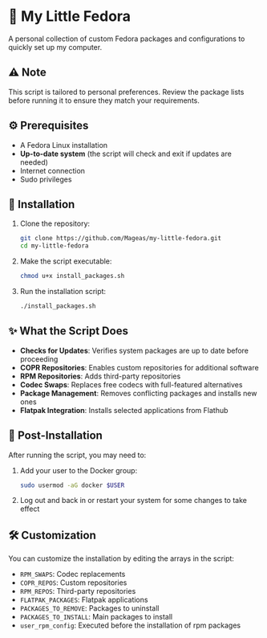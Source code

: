 # 🦄 My Little Fedora

A personal collection of custom Fedora packages and configurations to quickly set up my computer.

## ⚠️ Note

This script is tailored to personal preferences. Review the package lists before running it to ensure they match your requirements.

## ⚙️ Prerequisites

- A Fedora Linux installation
- **Up-to-date system** (the script will check and exit if updates are needed)
- Internet connection
- Sudo privileges

## 🚀 Installation

1. Clone the repository:
   ```bash
   git clone https://github.com/Mageas/my-little-fedora.git
   cd my-little-fedora
   ```

2. Make the script executable:
   ```bash
   chmod u+x install_packages.sh
   ```

3. Run the installation script:
   ```bash
   ./install_packages.sh
   ```

## ✨ What the Script Does

- **Checks for Updates**: Verifies system packages are up to date before proceeding
- **COPR Repositories**: Enables custom repositories for additional software
- **RPM Repositories**: Adds third-party repositories
- **Codec Swaps**: Replaces free codecs with full-featured alternatives
- **Package Management**: Removes conflicting packages and installs new ones
- **Flatpak Integration**: Installs selected applications from Flathub

## 🔄 Post-Installation

After running the script, you may need to:

1. Add your user to the Docker group:
   ```bash
   sudo usermod -aG docker $USER
   ```

2. Log out and back in or restart your system for some changes to take effect

## 🛠️ Customization

You can customize the installation by editing the arrays in the script:
- `RPM_SWAPS`: Codec replacements
- `COPR_REPOS`: Custom repositories
- `RPM_REPOS`: Third-party repositories
- `FLATPAK_PACKAGES`: Flatpak applications
- `PACKAGES_TO_REMOVE`: Packages to uninstall
- `PACKAGES_TO_INSTALL`: Main packages to install
- `user_rpm_config`: Executed before the installation of rpm packages
